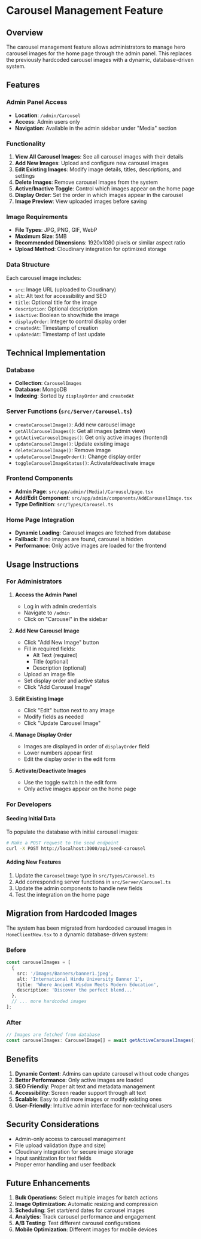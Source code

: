 # Carousel Management Feature

## Overview
The carousel management feature allows administrators to manage hero carousel images for the home page through the admin panel. This replaces the previously hardcoded carousel images with a dynamic, database-driven system.

## Features

### Admin Panel Access
- **Location**: `/admin/Carousel`
- **Access**: Admin users only
- **Navigation**: Available in the admin sidebar under "Media" section

### Functionality
1. **View All Carousel Images**: See all carousel images with their details
2. **Add New Images**: Upload and configure new carousel images
3. **Edit Existing Images**: Modify image details, titles, descriptions, and settings
4. **Delete Images**: Remove carousel images from the system
5. **Active/Inactive Toggle**: Control which images appear on the home page
6. **Display Order**: Set the order in which images appear in the carousel
7. **Image Preview**: View uploaded images before saving

### Image Requirements
- **File Types**: JPG, PNG, GIF, WebP
- **Maximum Size**: 5MB
- **Recommended Dimensions**: 1920x1080 pixels or similar aspect ratio
- **Upload Method**: Cloudinary integration for optimized storage

### Data Structure
Each carousel image includes:
- `src`: Image URL (uploaded to Cloudinary)
- `alt`: Alt text for accessibility and SEO
- `title`: Optional title for the image
- `description`: Optional description
- `isActive`: Boolean to show/hide the image
- `displayOrder`: Integer to control display order
- `createdAt`: Timestamp of creation
- `updatedAt`: Timestamp of last update

## Technical Implementation

### Database
- **Collection**: `CarouselImages`
- **Database**: MongoDB
- **Indexing**: Sorted by `displayOrder` and `createdAt`

### Server Functions (`src/Server/Carousel.ts`)
- `createCarouselImage()`: Add new carousel image
- `getAllCarouselImages()`: Get all images (admin view)
- `getActiveCarouselImages()`: Get only active images (frontend)
- `updateCarouselImage()`: Update existing image
- `deleteCarouselImage()`: Remove image
- `updateCarouselImageOrder()`: Change display order
- `toggleCarouselImageStatus()`: Activate/deactivate image

### Frontend Components
- **Admin Page**: `src/app/admin/(Media)/Carousel/page.tsx`
- **Add/Edit Component**: `src/app/admin/components/AddCarouselImage.tsx`
- **Type Definition**: `src/Types/Carousel.ts`

### Home Page Integration
- **Dynamic Loading**: Carousel images are fetched from database
- **Fallback**: If no images are found, carousel is hidden
- **Performance**: Only active images are loaded for the frontend

## Usage Instructions

### For Administrators

1. **Access the Admin Panel**
   - Log in with admin credentials
   - Navigate to `/admin`
   - Click on "Carousel" in the sidebar

2. **Add New Carousel Image**
   - Click "Add New Image" button
   - Fill in required fields:
     - Alt Text (required)
     - Title (optional)
     - Description (optional)
   - Upload an image file
   - Set display order and active status
   - Click "Add Carousel Image"

3. **Edit Existing Image**
   - Click "Edit" button next to any image
   - Modify fields as needed
   - Click "Update Carousel Image"

4. **Manage Display Order**
   - Images are displayed in order of `displayOrder` field
   - Lower numbers appear first
   - Edit the display order in the edit form

5. **Activate/Deactivate Images**
   - Use the toggle switch in the edit form
   - Only active images appear on the home page

### For Developers

#### Seeding Initial Data
To populate the database with initial carousel images:

```bash
# Make a POST request to the seed endpoint
curl -X POST http://localhost:3000/api/seed-carousel
```

#### Adding New Features
1. Update the `CarouselImage` type in `src/Types/Carousel.ts`
2. Add corresponding server functions in `src/Server/Carousel.ts`
3. Update the admin components to handle new fields
4. Test the integration on the home page

## Migration from Hardcoded Images

The system has been migrated from hardcoded carousel images in `HomeClientNew.tsx` to a dynamic database-driven system:

### Before
```typescript
const carouselImages = [
  {
    src: '/Images/Banners/banner1.jpeg',
    alt: 'International Hindu University Banner 1',
    title: 'Where Ancient Wisdom Meets Modern Education',
    description: 'Discover the perfect blend...'
  },
  // ... more hardcoded images
];
```

### After
```typescript
// Images are fetched from database
const carouselImages: CarouselImage[] = await getActiveCarouselImages()
```

## Benefits

1. **Dynamic Content**: Admins can update carousel without code changes
2. **Better Performance**: Only active images are loaded
3. **SEO Friendly**: Proper alt text and metadata management
4. **Accessibility**: Screen reader support through alt text
5. **Scalable**: Easy to add more images or modify existing ones
6. **User-Friendly**: Intuitive admin interface for non-technical users

## Security Considerations

- Admin-only access to carousel management
- File upload validation (type and size)
- Cloudinary integration for secure image storage
- Input sanitization for text fields
- Proper error handling and user feedback

## Future Enhancements

1. **Bulk Operations**: Select multiple images for batch actions
2. **Image Optimization**: Automatic resizing and compression
3. **Scheduling**: Set start/end dates for carousel images
4. **Analytics**: Track carousel performance and engagement
5. **A/B Testing**: Test different carousel configurations
6. **Mobile Optimization**: Different images for mobile devices 